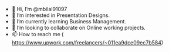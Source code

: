 - 👋 Hi, I’m @mbilal91097
- 👀 I’m interested in Presentation Designs.
- 🌱 I’m currently learning Business Management.
- 💞️ I’m looking to collaborate on Online working projects.
- 📫 How to reach me ( https://www.upwork.com/freelancers/~011ea9dce09ec7b584)

<!---
mbilal91097/mbilal91097 is a ✨ special ✨ repository because its `README.md` (this file) appears on your GitHub profile.
You can click the Preview link to take a look at your changes.
--->
